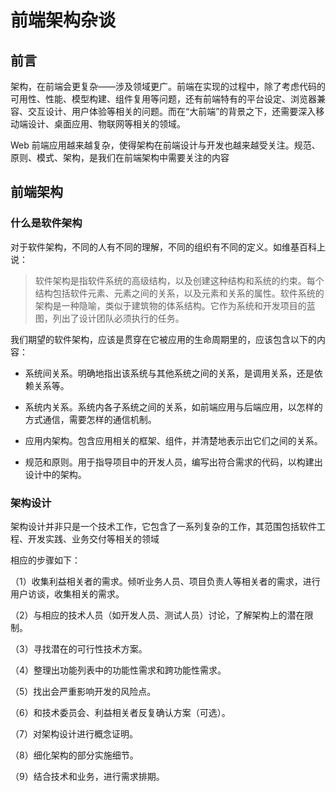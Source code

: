 # 前端架构杂谈

## 前言

架构，在前端会更复杂——涉及领域更广。前端在实现的过程中，除了考虑代码的可用性、性能、模型构建、组件复用等问题，还有前端特有的平台设定、浏览器兼容、交互设计、用户体验等相关的问题。而在“大前端”的背景之下，还需要深入移动端设计、桌面应用、物联网等相关的领域。

Web 前端应用越来越复杂，使得架构在前端设计与开发也越来越受关注。规范、原则、模式、架构，是我们在前端架构中需要关注的内容

## 前端架构

### 什么是软件架构

对于软件架构，不同的人有不同的理解，不同的组织有不同的定义。如维基百科上说：

> 软件架构是指软件系统的高级结构，以及创建这种结构和系统的约束。每个结构包括软件元素、元素之间的关系，以及元素和关系的属性。软件系统的架构是一种隐喻，类似于建筑物的体系结构。它作为系统和开发项目的蓝图，列出了设计团队必须执行的任务。

我们期望的软件架构，应该是贯穿在它被应用的生命周期里的，应该包含以下的内容：

- 系统间关系。明确地指出该系统与其他系统之间的关系，是调用关系，还是依赖关系等。

- 系统内关系。系统内各子系统之间的关系，如前端应用与后端应用，以怎样的方式通信，需要怎样的通信机制。

- 应用内架构。包含应用相关的框架、组件，并清楚地表示出它们之间的关系。

- 规范和原则。用于指导项目中的开发人员，编写出符合需求的代码，以构建出设计中的架构。

### 架构设计

架构设计并非只是一个技术工作，它包含了一系列复杂的工作，其范围包括软件工程、开发实践、业务交付等相关的领域

相应的步骤如下：

（1）收集利益相关者的需求。倾听业务人员、项目负责人等相关者的需求，进行用户访谈，收集相关的需求。

（2）与相应的技术人员（如开发人员、测试人员）讨论，了解架构上的潜在限制。

（3）寻找潜在的可行性技术方案。

（4）整理出功能列表中的功能性需求和跨功能性需求。

（5）找出会严重影响开发的风险点。

（6）和技术委员会、利益相关者反复确认方案（可选）。

（7）对架构设计进行概念证明。

（8）细化架构的部分实施细节。

（9）结合技术和业务，进行需求排期。
